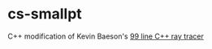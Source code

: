 # cs-smallpt

C++ modification of Kevin Baeson's [99 line C++ ray tracer](http://www.kevinbeason.com/smallpt/)
